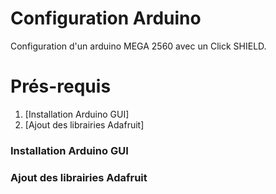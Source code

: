 # Configuration Arduino

Configuration d'un arduino MEGA 2560 avec un Click SHIELD.

# Prés-requis
1. [Installation Arduino GUI]
2. [Ajout des librairies Adafruit]


### Installation Arduino GUI


### Ajout des librairies Adafruit
